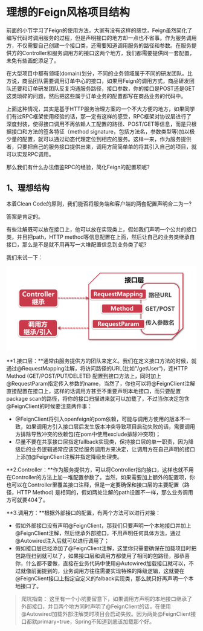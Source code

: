 # 理想的Feign风格项目结构

前面的小节学习了Feign的使用方法，大家有没有这样的感觉，Feign虽然简化了编写代码时调用服务的过程，但是声明接口的地方却一点也不省事。作为服务调用方，不仅需要自己创建一个接口类，还需要知道调用服务的路径和参数。在服务提供方的Controller和服务调用方的接口这两个地方，我们都需要提供同一套配置，未免有些画蛇添足了。

在大型项目中都有领域(domain)划分，不同的业务领域属于不同的研发团队。比方说，商品团队需要调用订单中心的接口，如果用Feign的调用方式，商品研发团队还要和订单研发团队反复沟通服务路径，接口参数，你的接口是POST还是GET这类琐碎的问题，然后把这些属于订单业务的配置都写在商品业务的代码中。

上面这种情况，其实是基于HTTP服务治理方案的一个不大方便的地方，如果同学们有过RPC框架使用经验的话，那一定有这样的感受，RPC框架对协议层进行了深度封装，使得接口调用不再依赖人工配置的路径、POST/GET等信息，而是只根据接口和方法的签各特征（method signature，包括方法名，参数类型等)加以极少量的配置，就可以通过动态代理定位到相应的服务。这样一来，作为服务提供者，只要把自己的服务接口提供出来，调用方简简单单的将其引入自己的项目，就可以实现RPC调用。

那么我们有什么办法借鉴RPC的经验，简化Feign的配置项呢?

## 1、理想结构

本着Clean Code的原则，我们能否将服务端和客户端的两套配置声明合二为一?

答案是肯定的。

有些注解既可以放在接口上，他可以放在实现类上，假如我们声明一个公共的接口类，并目把path，HTTP method等信息配置在上面，然后让自己的业务类继承自接口，那么是不是就不用再写一大堆配置信息到业务类了呢?

我们来试一下：

![输入图片说明](../img/04.png)

**1.接口层：**通常由服务提供方的团队来定义。我们在定义接口方法的时候，就通过@RequestMapping注解，将访问路径的URL(比如"/getUser“)，连HTTP Method (GET/POST/PUT/DELETE) 配置到接口方法上，同时加上@RequestParam指定传入参数的name，当然了，你也可以将@FeignClient注解直接配置在接口上，这样的话调用方甚至不重要声明本地接口，而只要配置package scan的路径，将你的接口扫描进来就可以加载了，不过当你决定包含@FeignClient的时候要注意两件事：

- @FeignClient将引入openfeign的pom依赖，可能与调用方使用的版本不一致，如果调用方引入接口层后发生版本冲突导致项目启动失败的话，需要调用方排除导致冲突的依赖包(在pom中使用exclude排除冲突项)；
- 尽量不要在共享接口层指定fallback实现类，保持接口层的单一职责，因为降级后的业务逻辑通常应该交给服务调用方来决定，让调用方在自己声明的接口上添加@FeignClient注解并指定降级处理类。

**2.Controller：**作为服务提供方，可以将Controller指向接口，这样也就不用在Controller的方法上加一堆配置参数了。当然，如果需要加上额外的配置项，你也可以在Controller里覆盖接口注释，但是一定要确保和接口层的主要配置（路径，HTTP Method) 是相同的，假如两处注解的path设置不一样，那么业务调用方可就要404了。

**3.调用方：**根据外部接口的配置，有两个方法可以进行对接：

- 假如外部接口没有声明@FeignClient，那我们只要声明一个本地接口并加上@FeignClient注解，然后继承外部接口，不用声明任何具体方法，通过@Autowired注入后就可以进行调用了；
- 假如接口层已经添加了@FeignClient注解，这里你只需要确保在加载项目时把包路径扫到就可以了，如果接口层和调用方都使用了相同的包路径，那恭喜你，什么都不要做，直接在业务代码中使用@Autowired加载接口就可以，不过就像前面提到的，业务调用方往往需要实现特殊的降级逻辑，这就要在@FeignClient接口上指定自定义的falback实现类，那么就只好再声明一个本地接口了。

> 爬坑指南： 这里有一个小坑要留意下，如果调用方声明的本地接口继承了外部接口，并目两个地方同时声明了@FeignClient的话，在使用 @Autowired加载外部注解类时项目会启动失败。因为两处@FeignClient接口都默primary=true，Spring不知道到底该加载那个好。